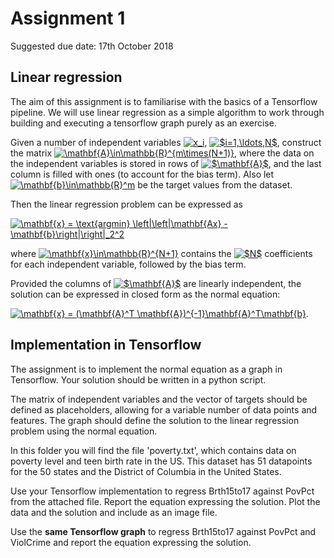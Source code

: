 # Assignment 1

Suggested due date: 17th October 2018

## Linear regression

The aim of this assignment is to familiarise with the basics of a Tensorflow pipeline. We will use linear regression as a simple algorithm to work through building and executing a tensorflow graph purely as an exercise.

Given a number of independent variables <a href="https://www.codecogs.com/eqnedit.php?latex=x_i" target="_blank"><img src="https://latex.codecogs.com/gif.latex?x_i" title="x_i" /></a>, <a href="https://www.codecogs.com/eqnedit.php?latex=$i=1,\ldots,N$" target="_blank"><img src="https://latex.codecogs.com/gif.latex?$i=1,\ldots,N$" title="$i=1,\ldots,N$" /></a>, construct the matrix <a href="https://www.codecogs.com/eqnedit.php?latex=\mathbf{A}\in\mathbb{R}^{m\times(N&plus;1)}" target="_blank"><img src="https://latex.codecogs.com/gif.latex?\mathbf{A}\in\mathbb{R}^{m\times(N&plus;1)}" title="\mathbf{A}\in\mathbb{R}^{m\times(N+1)}" /></a>, where the data on the independent variables is stored in rows of <a href="https://www.codecogs.com/eqnedit.php?latex=$\mathbf{A}$" target="_blank"><img src="https://latex.codecogs.com/gif.latex?$\mathbf{A}$" title="$\mathbf{A}$" /></a>, and the last column is filled with ones (to account for the bias term). Also let <a href="https://www.codecogs.com/eqnedit.php?latex=\mathbf{b}\in\mathbb{R}^m" target="_blank"><img src="https://latex.codecogs.com/gif.latex?\mathbf{b}\in\mathbb{R}^m" title="\mathbf{b}\in\mathbb{R}^m" /></a> be the target values from the dataset.

Then the linear regression problem can be expressed as

<a href="https://www.codecogs.com/eqnedit.php?latex=\mathbf{x}&space;=&space;\text{argmin}&space;\left|\left|\mathbf{Ax}&space;-&space;\mathbf{b}\right|\right|_2^2" target="_blank"><img src="https://latex.codecogs.com/gif.latex?\mathbf{x}&space;=&space;\text{argmin}&space;\left|\left|\mathbf{Ax}&space;-&space;\mathbf{b}\right|\right|_2^2" title="\mathbf{x} = \text{argmin} \left|\left|\mathbf{Ax} - \mathbf{b}\right|\right|_2^2" /></a>

where <a href="https://www.codecogs.com/eqnedit.php?latex=\mathbf{x}\in\mathbb{R}^{N&plus;1}" target="_blank"><img src="https://latex.codecogs.com/gif.latex?\mathbf{x}\in\mathbb{R}^{N&plus;1}" title="\mathbf{x}\in\mathbb{R}^{N+1}" /></a> contains the <a href="https://www.codecogs.com/eqnedit.php?latex=$N$" target="_blank"><img src="https://latex.codecogs.com/gif.latex?$N$" title="$N$" /></a> coefficients for each independent variable, followed by the bias term.

Provided the columns of <a href="https://www.codecogs.com/eqnedit.php?latex=$\mathbf{A}$" target="_blank"><img src="https://latex.codecogs.com/gif.latex?$\mathbf{A}$" title="$\mathbf{A}$" /></a> are linearly independent, the solution can be expressed in closed form as the normal equation:

<a href="https://www.codecogs.com/eqnedit.php?latex=\mathbf{x}&space;=&space;(\mathbf{A}^T&space;\mathbf{A})^{-1}\mathbf{A}^T\mathbf{b}" target="_blank"><img src="https://latex.codecogs.com/gif.latex?\mathbf{x}&space;=&space;(\mathbf{A}^T&space;\mathbf{A})^{-1}\mathbf{A}^T\mathbf{b}" title="\mathbf{x} = (\mathbf{A}^T \mathbf{A})^{-1}\mathbf{A}^T\mathbf{b}" /></a>.

## Implementation in Tensorflow

The assignment is to implement the normal equation as a graph in Tensorflow. Your solution should be written in a python script. 

The matrix of independent variables and the vector of targets should be defined as placeholders, allowing for a variable number of data points and features. The graph should define the solution to the linear regression problem using the normal equation.

In this folder you will find the file 'poverty.txt', which contains data on poverty level and teen birth rate in the US. This dataset has 51 datapoints for the 50 states and the District of Columbia in the United States. 

Use your Tensorflow implementation to regress Brth15to17 against PovPct from the attached file. Report the equation expressing the solution. Plot the data and the solution and include as an image file.

Use the **same Tensorflow graph** to regress Brth15to17 against PovPct and ViolCrime and report the equation expressing the solution.
